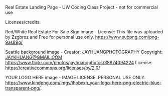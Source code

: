 Real Estate Landing Page - UW Coding Class Project - not for commercial use

Licenses/credits:

Red/White Real Estate For Sale Sign image - License: This file was uploaded by Zzgbrxz and Free for personal use only. https://www.subpng.com/png-9as89g/

Seattle background image - Creator: JAYHUANGPHOTOGRAPHY Copyright: JAYKHUANG@GMAIL.COM https://www.flickr.com/photos/jayhuangphotos/38874094224 License: https://creativecommons.org/licenses/by/2.0/ 

YOUR LOGO HERE image - IMAGE LICENSE: PERSONAL USE ONLY. https://www.kindpng.com/imgv/ihobxxh_your-logo-here-png-electric-blue-transparent-png/.